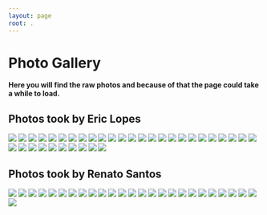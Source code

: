 ```yaml
---
layout: page
root: .
---
```


# Photo Gallery

**Here you will find the raw photos and because of that the page could take a
while to load.**

## Photos took by Eric Lopes

<img style="max-width:100%" src="photos/eric/IMG_4316.JPG">

<img style="max-width:100%" src="photos/eric/IMG_4341.JPG">

<img style="max-width:100%" src="photos/eric/IMG_4355.JPG">

<img style="max-width:100%" src="photos/eric/IMG_4339.JPG">

<img style="max-width:100%" src="photos/eric/IMG_4349.JPG">

<img style="max-width:100%" src="photos/eric/IMG_4312.JPG">

<img style="max-width:100%" src="photos/eric/IMG_4362.JPG">

<img style="max-width:100%" src="photos/eric/IMG_4326.JPG">

<img style="max-width:100%" src="photos/eric/IMG_4319.JPG">

<img style="max-width:100%" src="photos/eric/IMG_4361.JPG">

<img style="max-width:100%" src="photos/eric/IMG_4330.JPG">

<img style="max-width:100%" src="photos/eric/IMG_4353.JPG">

<img style="max-width:100%" src="photos/eric/IMG_4364.JPG">

<img style="max-width:100%" src="photos/eric/IMG_4358.JPG">

<img style="max-width:100%" src="photos/eric/IMG_4332.JPG">

<img style="max-width:100%" src="photos/eric/IMG_4354.JPG">

<img style="max-width:100%" src="photos/eric/IMG_4350.JPG">

<img style="max-width:100%" src="photos/eric/IMG_4342.JPG">

<img style="max-width:100%" src="photos/eric/IMG_4324.JPG">

<img style="max-width:100%" src="photos/eric/IMG_4357.JPG">

<img style="max-width:100%" src="photos/eric/IMG_4335.JPG">

<img style="max-width:100%" src="photos/eric/IMG_4365.JPG">

<img style="max-width:100%" src="photos/eric/IMG_4363.JPG">

<img style="max-width:100%" src="photos/eric/IMG_4359.JPG">

<img style="max-width:100%" src="photos/eric/IMG_4345.JPG">

<img style="max-width:100%" src="photos/eric/IMG_4323.JPG">

<img style="max-width:100%" src="photos/eric/IMG_4336.JPG">

<img style="max-width:100%" src="photos/eric/IMG_4347.JPG">

<img style="max-width:100%" src="photos/eric/IMG_4331.JPG">

<img style="max-width:100%" src="photos/eric/IMG_4356.JPG">

<img style="max-width:100%" src="photos/eric/IMG_4360.JPG">

<img style="max-width:100%" src="photos/eric/IMG_4344.JPG">

<img style="max-width:100%" src="photos/eric/IMG_4334.JPG">

<img style="max-width:100%" src="photos/eric/IMG_4315.JPG">

<img style="max-width:100%" src="photos/eric/IMG_4320.JPG">

## Photos took by Renato Santos

<img style="max-width:100%" src="photos/renato/IMG_2252.JPG">

<img style="max-width:100%" src="photos/renato/IMG_2302.JPG">

<img style="max-width:100%" src="photos/renato/IMG_2257.JPG">

<img style="max-width:100%" src="photos/renato/IMG_2272.JPG">

<img style="max-width:100%" src="photos/renato/IMG_2268.JPG">

<img style="max-width:100%" src="photos/renato/IMG_2301.JPG">

<img style="max-width:100%" src="photos/renato/IMG_2267.JPG">

<img style="max-width:100%" src="photos/renato/IMG_2254.JPG">

<img style="max-width:100%" src="photos/renato/IMG_2258.JPG">

<img style="max-width:100%" src="photos/renato/IMG_2304.JPG">

<img style="max-width:100%" src="photos/renato/IMG_2259.JPG">

<img style="max-width:100%" src="photos/renato/IMG_2256.JPG">

<img style="max-width:100%" src="photos/renato/IMG_2270.JPG">

<img style="max-width:100%" src="photos/renato/IMG_2260.JPG">

<img style="max-width:100%" src="photos/renato/IMG_2263.JPG">

<img style="max-width:100%" src="photos/renato/IMG_2305.JPG">

<img style="max-width:100%" src="photos/renato/IMG_2269.JPG">

<img style="max-width:100%" src="photos/renato/IMG_2271.JPG">

<img style="max-width:100%" src="photos/renato/IMG_2265.JPG">

<img style="max-width:100%" src="photos/renato/IMG_2274.JPG">

<img style="max-width:100%" src="photos/renato/IMG_2262.JPG">

<img style="max-width:100%" src="photos/renato/IMG_2255.JPG">

<img style="max-width:100%" src="photos/renato/IMG_2261.JPG">

<img style="max-width:100%" src="photos/renato/IMG_2264.JPG">

<img style="max-width:100%" src="photos/renato/IMG_2303.JPG">

<img style="max-width:100%" src="photos/renato/IMG_2253.JPG">
